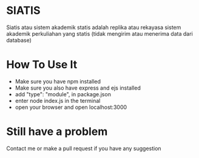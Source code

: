 # SIATIS
Siatis atau sistem akademik statis adalah replika atau rekayasa sistem akademik perkuliahan yang statis (tidak mengirim atau menerima data dari database)

# How To Use It
- Make sure you have npm installed
- Make sure you also have express and ejs installed
- add "type": "module", in package.json
- enter node index.js in the terminal
- open your browser and open localhost:3000

# Still have a problem
Contact me or make a pull request if you have any suggestion
